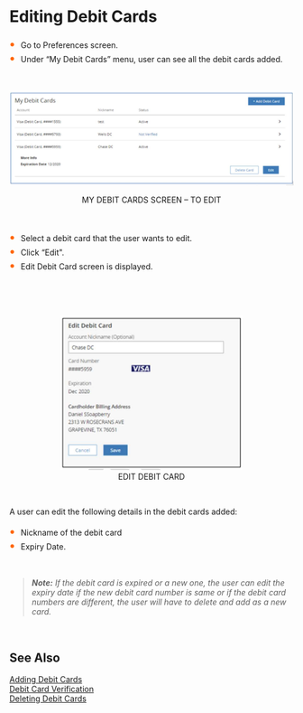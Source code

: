 # Editing Debit Cards

<div class="card-body">
<ul>
<li>Go to Preferences screen. </li>
<li>Under “My Debit Cards” menu, user can see all the debit cards added. </li>
</ul>
</div>

<center>

&nbsp;

![image](../../assets/images/My_Debit_Cards_Screen_To_Edit.png) <br/>

MY DEBIT CARDS SCREEN – TO EDIT

</center>

&nbsp;


<div class="card-body">
<ul>
<li>Select a debit card that the user wants to edit. </li>
<li>Click “Edit". </li>
<li>Edit Debit Card screen is displayed. </li>
</ul>
</div>


&nbsp;

<center>

&nbsp;

![image](../../assets/images/Edit_Debit_Card.png) <br/>
EDIT DEBIT CARD

</center>

&nbsp;

A user can edit the following details in the debit cards added:

<div class="card-body">
<ul>
<li>Nickname of the debit card </li>
<li>Expiry Date. </li>
</ul>
</div>

&nbsp;

<!-- theme: info -->

> _**Note:** If the debit card is expired or a new one, the user can edit the expiry date if the new debit card number is same or if the debit card numbers are different, the user will have to delete and add as a new card._


&nbsp;

## See Also

[Adding Debit Cards](?path=docs/transfer-debit-card/adding-Acc.md)  
[Debit Card Verification](?path=docs/transfer-debit-card/debit-cardVerify.md)  
[Deleting Debit Cards](?path=docs/transfer-debit-card/delete-debitCard.md)


<style>
    .card-body ul {
        list-style: none;
        padding-left: 20px;
    }
    .card-body ul li::before {
        content: "\2022";
        font-size: 1.5em;
        color: #f60;
        display: inline-block;
        width: 1em;
        margin-left: -1em;
    }